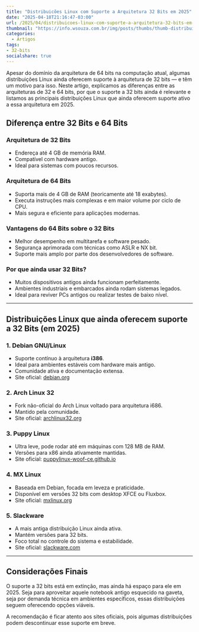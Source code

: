 ```yaml
---
title: "Distribuicões Linux com Suporte a Arquitetura 32 Bits em 2025"
date: "2025-04-18T21:16:47-03:00"
url: /2025/04/distribuicoes-linux-com-suporte-a-arquitetura-32-bits-em-2025.html
thumbnail: "https://info.wsouza.com.br/img/posts/thumbs/thumb-distribuicoes-32-bits-2025.png"
categories:
  - Artigos
tags:
- 32-bits  
socialshare: true
---
```

Apesar do domínio da arquitetura de 64 bits na computação atual, algumas distribuições Linux ainda oferecem suporte à arquitetura de 32 bits — e têm um motivo para isso. Neste artigo, explicamos as diferenças entre as arquiteturas de 32 e 64 bits, por que o suporte a 32 bits ainda é relevante e listamos as principais distribuições Linux que ainda oferecem suporte ativo a essa arquitetura em 2025.
<!--more-->

## Diferença entre 32 Bits e 64 Bits

### Arquitetura de 32 Bits
- Endereça até 4 GB de memória RAM.
- Compatível com hardware antigo.
- Ideal para sistemas com poucos recursos.

### Arquitetura de 64 Bits
- Suporta mais de 4 GB de RAM (teoricamente até 18 exabytes).
- Executa instruções mais complexas e em maior volume por ciclo de CPU.
- Mais segura e eficiente para aplicações modernas.

### Vantagens do 64 Bits sobre o 32 Bits
- Melhor desempenho em multitarefa e software pesado.
- Segurança aprimorada com técnicas como ASLR e NX bit.
- Suporte mais amplo por parte dos desenvolvedores de software.

### Por que ainda usar 32 Bits?
- Muitos dispositivos antigos ainda funcionam perfeitamente.
- Ambientes industriais e embarcados ainda rodam sistemas legados.
- Ideal para reviver PCs antigos ou realizar testes de baixo nível.

---

## Distribuições Linux que ainda oferecem suporte a 32 Bits (em 2025)

### 1. Debian GNU/Linux
- Suporte contínuo à arquitetura **i386**.
- Ideal para ambientes estáveis com hardware mais antigo.
- Comunidade ativa e documentação extensa.
- Site oficial: <a href="https://www.debian.org" target="_blank">debian.org</a>

### 2. Arch Linux 32
- Fork não-oficial do Arch Linux voltado para arquitetura i686.
- Mantido pela comunidade.
- Site oficial: <a href="https://www.archlinux32.org" target="_blank">archlinux32.org</a>

### 3. Puppy Linux
- Ultra leve, pode rodar até em máquinas com 128 MB de RAM.
- Versões para x86 ainda ativamente mantidas.
- Site oficial: <a href="https://puppylinux-woof-ce.github.io/arch.html" target="_blank">puppylinux-woof-ce.github.io</a>

### 4. MX Linux
- Baseada em Debian, focada em leveza e praticidade.
- Disponível em versões 32 bits com desktop XFCE ou Fluxbox.
- Site oficial: <a href="https://mxlinux.org" target="_blank">mxlinux.org</a>

### 5. Slackware
- A mais antiga distribuição Linux ainda ativa.
- Mantém versões para 32 bits.
- Foco total no controle do sistema e estabilidade.
- Site oficial: <a href="http://www.slackware.com" target="_blank">slackware.com</a>

---

## Considerações Finais

O suporte a 32 bits está em extinção, mas ainda há espaço para ele em 2025. Seja para aproveitar aquele notebook antigo esquecido na gaveta, seja por demanda técnica em ambientes específicos, essas distribuições seguem oferecendo opções viáveis.

A recomendação é ficar atento aos sites oficiais, pois algumas distribuições podem descontinuar esse suporte em breve.
